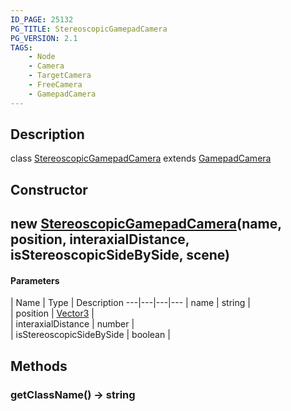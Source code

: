 ```yaml
---
ID_PAGE: 25132
PG_TITLE: StereoscopicGamepadCamera
PG_VERSION: 2.1
TAGS:
    - Node
    - Camera
    - TargetCamera
    - FreeCamera
    - GamepadCamera
---
```

## Description

class [StereoscopicGamepadCamera](/classes/3.0/StereoscopicGamepadCamera) extends [GamepadCamera](/classes/3.0/GamepadCamera)



## Constructor

## new [StereoscopicGamepadCamera](/classes/3.0/StereoscopicGamepadCamera)(name, position, interaxialDistance, isStereoscopicSideBySide, scene)



#### Parameters
 | Name | Type | Description
---|---|---|---
 | name | string |      
 | position | [Vector3](/classes/3.0/Vector3) |      
 | interaxialDistance | number |      
 | isStereoscopicSideBySide | boolean |   
## Methods

### getClassName() &rarr; string


